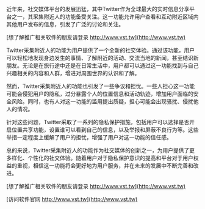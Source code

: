 近年来，社交媒体平台的发展迅猛，其中Twitter作为全球最大的实时信息分享平台之一，其采集附近人的功能备受关注。这一功能允许用户查看和互动附近区域内其他用户发布的信息，引发了广泛的讨论和关注。

[想了解推广相关软件的朋友请登录 http://www.vst.tw](http://www.vst.tw)

Twitter采集附近人的功能为用户提供了一个全新的社交体验。通过该功能，用户可以轻松地发现身边发生的事情、了解附近的活动、交流当地的新闻，甚至结识新朋友。无论是在旅行途中还是在日常生活中，用户都可以通过这一功能找到与自己兴趣相关的内容和人群，增进对周围世界的认识和了解。

然而，Twitter采集附近人的功能也引发了一些争议和担忧。一些人担心这一功能可能会侵犯用户的隐私，过分暴露个人的位置信息和活动轨迹，增加用户面临的安全风险。同时，也有人对这一功能的滥用提出质疑，担心可能会出现骚扰、侵扰他人的情况。

针对这些问题，Twitter采取了一系列的隐私保护措施，包括用户可以选择是否开启位置共享功能，设置谁可以看到自己的信息，以及举报和屏蔽不良行为等。这些举措一定程度上缓解了用户的担忧，增强了用户对这一功能的信任感。

总的来说，Twitter采集附近人的功能作为社交媒体的创新之一，为用户提供了更多样化、个性化的社交体验。随着用户对于隐私保护意识的提高和平台对于用户权益的重视，相信这一功能将会更好地为用户服务，并在未来的发展中不断完善和改进。

[想了解推广相关软件的朋友请登录 http://www.vst.tw](http://www.vst.tw)


[访问软件官网 http://www.vst.tw](http://www.vst.tw)
